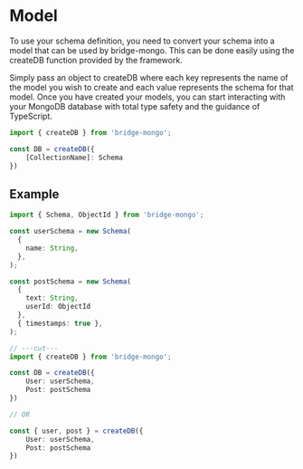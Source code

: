 # Model

To use your schema definition, you need to convert your schema into a model that can be used by bridge-mongo. This can be done easily using the createDB function provided by the framework.

Simply pass an object to createDB where each key represents the name of the model you wish to create and each value represents the schema for that model. Once you have created your models, you can start interacting with your MongoDB database with total type safety and the guidance of TypeScript.

```ts
import { createDB } from 'bridge-mongo';

const DB = createDB({
    [CollectionName]: Schema
})
```

## Example

```ts twoslash title='schema.ts' 
import { Schema, ObjectId } from 'bridge-mongo';

const userSchema = new Schema(
  {
    name: String,
  },
);

const postSchema = new Schema(
  {
    text: String,
    userId: ObjectId
  },
  { timestamps: true },
);

// ---cut---
import { createDB } from 'bridge-mongo';

const DB = createDB({
    User: userSchema,
    Post: postSchema
})

// OR

const { user, post } = createDB({
    User: userSchema,
    Post: postSchema
})

```
 